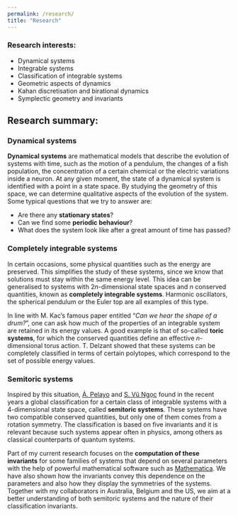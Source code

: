 ```yaml
---
permalink: /research/
title: "Research"
---
```




### Research interests:

* Dynamical systems
* Integrable systems
* Classification of integrable systems
* Geometric aspects of dynamics
* Kahan discretisation and birational dynamics
* Symplectic geometry and invariants



## Research summary:

### Dynamical systems

**Dynamical systems** are mathematical models that describe the evolution of systems with time, such as the motion of a pendulum, the changes of a fish population, the concentration of a certain chemical or the electric variations inside a neuron. At any given moment, the state of a dynamical system is identified with a point in a state space. By studying the geometry of this space, we can determine qualitative aspects of the evolution of the system. Some typical questions that we try to answer are:

- Are there any **stationary states**? 
- Can we find some **periodic behaviour**? 
- What does the system look like after a great amount of time has passed? 

### Completely integrable systems

In certain occasions, some physical quantities such as the energy are preserved. This simplifies the study of these systems, since we know that solutions must stay within the same energy level. This idea can be generalised to systems with 2*n*-dimensional state spaces and *n* conserved quantities, known as **completely integrable systems**. Harmonic oscillators, the spherical pendulum or the Euler top are all examples of this type. 

In line with M. Kac’s famous paper entitled “*Can we hear the shape of a drum?*”, one can ask how much of the properties of an integrable system are retained in its energy values. A good example is that of so-called **toric systems**, for which the conserved quantities define an effective *n*-dimensional torus action. T. Delzant showed that these systems can be completely classified in terms of certain polytopes, which correspond to the set of possible energy values. 

### Semitoric systems

Inspired by this situation, [Á. Pelayo](http://www.math.ucsd.edu/~alpelayo/) and [S. Vũ Ngọc](http://blogperso.univ-rennes1.fr/san.vu-ngoc/) found in the recent years a global classification for a certain class of integrable systems with a 4-dimensional state space, called **semitoric systems**. These systems have two compatible conserved quantities, but only one of them comes from a rotation symmetry. The classification is based on five invariants and it is relevant because such systems appear often in physics, among others as classical counterparts of quantum systems. 

Part of my current research focuses on the **computation of these invariants** for some families of systems that depend on several parameters with the help of powerful mathematical software such as [Mathematica](https://www.wolfram.com/mathematica/). We have also shown how the invariants convey this dependence on the parameters and also how they display the symmetries of the systems. Together with my collaborators in Australia, Belgium and the US, we aim at a better understanding of both semitoric systems and the nature of their classification invariants. 